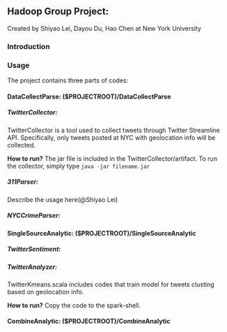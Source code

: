 ## Hadoop Group Project:

Created by Shiyao Lei, Dayou Du, Hao Chen at New York University

### Introduction



### Usage

The project contains three parts of codes:

#### DataCollectParse: ($PROJECTROOT)/DataCollectParse

##### TwitterCollector:
TwitterCollector is a tool used to collect tweets through Twitter Streamline API. 
Specifically, only tweets posted at NYC with geolocation info will be collected. 

**How to run?**
The jar file is included in the TwitterCollector/artifact. 
To run the collector, simply type `java -jar filename.jar`


##### 311Parser:

Describe the usage here(@Shiyao Lei)

##### NYCCrimeParser:



#### SingleSourceAnalytic: ($PROJECTROOT)/SingleSourceAnalytic

##### TwitterSentiment:

##### TwitterAnalyzer:

TwitterKmeans.scala includes codes that train model for tweets clusting based on geolocation info.

**How to run?**
Copy the code to the spark-shell.


#### CombineAnalytic: ($PROJECTROOT)/CombineAnalytic
